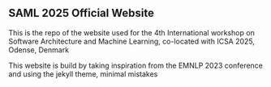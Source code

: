 ## SAML 2025 Official Website

This is the repo of the website used for the 4th International workshop on Software Architecture and Machine Learning, co-located with ICSA 2025, Odense, Denmark

This website is build by taking inspiration from the EMNLP 2023 conference and using the jekyll theme, minimal mistakes
